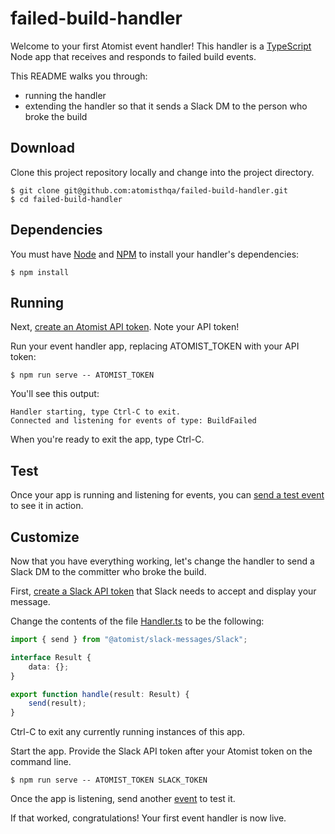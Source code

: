 # failed-build-handler

Welcome to your first Atomist event handler!  This handler is a [TypeScript][ts] Node app 
that receives and responds to failed build events. 

[ts]: https://www.typescriptlang.org/ (TypeScript)

This README walks you through:
- running the handler 
- extending the handler so that it sends a Slack DM to the person who broke the build

## Download

Clone this project repository locally and change into the project
directory.

```
$ git clone git@github.com:atomisthqa/failed-build-handler.git
$ cd failed-build-handler
```

## Dependencies

You must have [Node][node] and [NPM][npm] to install your handler's dependencies: 

[node]: https://nodejs.org (Node.js)

[npm]: https://www.npmjs.com/get-npm (NPM)

```
$ npm install
```


## Running

Next, [create an Atomist API token][token]. Note your API token!

[token]: https://www.atomist.com/settings/token (Atomist API Token)

Run your event handler app, replacing ATOMIST_TOKEN with your API token: 

```
$ npm run serve -- ATOMIST_TOKEN
```

You'll see this output:

```
Handler starting, type Ctrl-C to exit.
Connected and listening for events of type: BuildFailed
```

When you're ready to exit the app, type Ctrl-C.

## Test

Once your app is running and listening for events, you
can [send a test event][event] to see it in action.

[event]: https://www.atomist.com/events/build/failed?test=true

## Customize

Now that you have everything working, let's change the handler to send
a Slack DM to the committer who broke the build.  

First, [create a Slack API token][slack-token] that Slack needs to accept
and display your message. 

[slack-token]: https://api.slack.com/tokens (Slack API Token)

Change the contents of the file [Handler.ts][handler] to be the following:

```typescript
import { send } from "@atomist/slack-messages/Slack";

interface Result {
    data: {};
}

export function handle(result: Result) {
    send(result);
}
```

[handler]: https://github.com/atomisthqa/failed-build-handler/edit/master/Handler.ts

Ctrl-C to exit any currently running instances
of this app. 

Start the app. Provide the Slack API token
after your Atomist token on the command line.

```
$ npm run serve -- ATOMIST_TOKEN SLACK_TOKEN
```

Once the app is listening, send another [event][] to test
it.

If that worked, congratulations! Your first event handler is now live.
